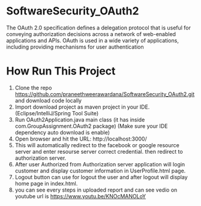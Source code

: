 # SoftwareSecurity_OAuth2

The OAuth 2.0 specification defines a delegation protocol that is useful for conveying authorization decisions across a network of web-enabled applications and APIs. OAuth is used in a wide variety of applications, including providing mechanisms for user authentication


# How Run This Project

1) Clone the repo https://github.com/praneethweerawardana/SoftwareSecurity_OAuth2.git and download code locally
2) Import download project as maven project in your IDE.(Eclipse/IntelliJ/Spring Tool Suite)
3) Run OAuth2Application.java main class (it has inside com.GroupAssignment.OAuth2 package)
  (Make sure your IDE dependency auto download is enable)
4) Open browser and hit the URL: http://localhost:3000/
5) This will automatically redirect to the facebook or google resource server and enter resourse server correct credential.        then redirect to authorization server.
6) After user Authorized from Authorization server application will login customer and display customer information in            UserProfile.html page.
7) Logout button can use for logout the user and after logout will display home page in index.html.
8) you can see every steps in uploaded report and can see vedio on youtube url is                      https://www.youtu.be/KNOcMANOLoY
